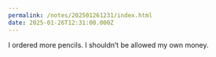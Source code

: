 ```yaml
---
permalink: /notes/202501261231/index.html
date: 2025-01-26T12:31:00.000Z
---
```


I ordered more pencils. I shouldn’t be allowed my own money.